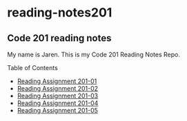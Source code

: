 # reading-notes201

## Code 201 reading notes

My name is Jaren. This is my Code 201 Reading Notes Repo.

Table of Contents

- [Reading Assignment 201-01](/class-01.md)
- [Reading Assignment 201-02](/class-02.md)
- [Reading Assignment 201-03](/class-03.md)
- [Reading Assignment 201-04](/class-04.md)
- [Reading Assignment 201-05](/class-05.md)
